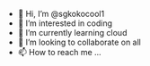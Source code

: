 - 👋 Hi, I’m @sgkokocool1
- 👀 I’m interested in coding
- 🌱 I’m currently learning cloud
- 💞️ I’m looking to collaborate on all
- 📫 How to reach me ...

<!---
sgkokocool1/sgkokocool1 is a ✨ special ✨ repository because its `README.md` (this file) appears on your GitHub profile.
You can click the Preview link to take a look at your changes.
--->
